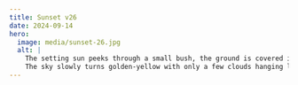 ```yaml
---
title: Sunset v26
date: 2024-09-14
hero:
  image: media/sunset-26.jpg
  alt: |
    The setting sun peeks through a small bush, the ground is covered in autumn-brown high grasses.
    The sky slowly turns golden-yellow with only a few clouds hanging low over the horizon which is lined with trees.
---
```

